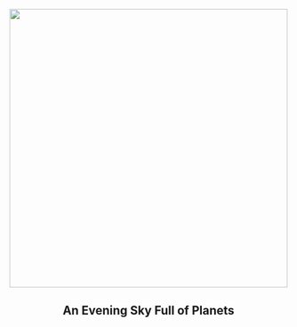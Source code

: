 
<p align="center"><img src="https://apod.nasa.gov/apod/image/2501/PlanetsMoonSilvestriCraterCaptionLD600v1.jpg" width="500" height="500"></p>
<h2 align="center"> An Evening Sky Full of Planets </h2>
